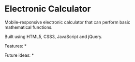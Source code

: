 # Electronic Calculator
Mobile-responsive electronic calculator that can perform basic mathematical functions.

Built using HTML5, CSS3, JavaScript and jQuery.

Features:
*

Future ideas:
*
